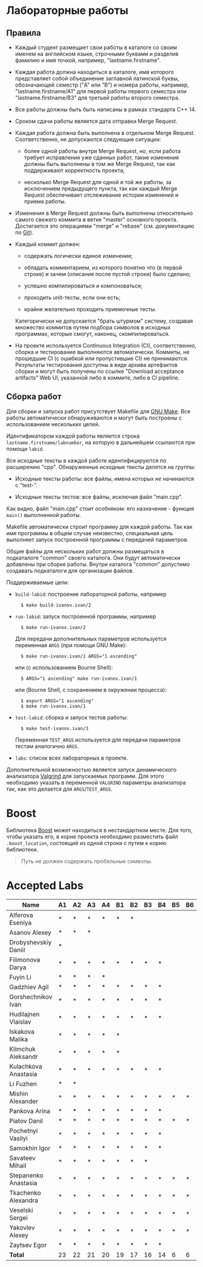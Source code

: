 Лабораторные работы
===================

Правила
-------

* Каждый студент размещает свои работы в каталоге со своим именем на
  английском языке, строчными буквами и разделив фамилию и имя
  точкой, например, "lastname.firstname".

* Каждая работа должна находиться в каталоге, имя которого
  представляет собой объединение заглавной латинской буквы,
  обозначающей семестр ("A" или "B") и номера работы, например,
  "lastname.firstname/A1" для первой работы первого семестра или
  "lastname.firstname/B3" для третьей работы второго семестра.

* Все работы должны быть быть написаны в рамках стандарта C++ 14.

* Сроком сдачи работы является дата отправки Merge Request.

* Каждая работа должна быть выполнена в отдельном Merge
  Request. Соответственно, не допускаются следующие ситуации:

    - более одной работы внутри Merge Request, но, если работа
      требует исправления уже сданных работ, такие изменения *должны*
      быть выполнены в том же Merge Request, так как поддерживают
      корректность проекта;

    - несколько Merge Request для одной и той же работы, за
      исключением предыдущего пункта, так как каждый Merge Request
      обеспечивает отслеживание истории изменений и приема работы.

* Изменения в Merge Request должны быть выполнены относительно самого
  свежего коммита в ветке "master" основного проекта. Достигается это
  операциями "merge" и "rebase" (см. документацию по
  [Git](https://git-scm.com/book)).

* Каждый коммит должен:

    - содержать логически единое изменение;

    - обладать комментарием, из которого понятно что (в первой строке)
      и зачем (описание после пустой строки) было сделано;

    - успешно компилироваться и компоноваться;

    - проходить unit-тесты, если они есть;

    - крайне желательно проходить приемочные тесты.

    Категорически не допускается "брать штурмом" систему, создавая
    множество коммитов путем подбора символов в исходных программах,
    которые смогут, наконец, скомпилироваться.

* На проекте используется Continuous Integration (CI), соответственно,
  сборка и тестирование выполняются автоматически. Коммиты, не
  прошедшие CI (с ошибкой или пропустившие CI) не
  принимаются. Результаты тестирования доступны в виде архива
  артефактов сборки и могут быть получены по ссылке "Download
  acceptance artifacts" Web UI, указанной либо в коммите, либо в CI
  pipeline.

Сборка работ
------------

Для сборки и запуска работ присутствует Makefile для
[GNU Make](https://www.gnu.org/software/make/). Все работы
автоматически обнаруживаются и могут быть построены с использованием
нескольких целей.

Идентификатором каждой работы является строка
`lastname.firstname/labnumber`, на которую в дальнейшем ссылаются при
помощи `labid`.

Все исходные тексты в каждой работе идентифицируются по расширению
"cpp". Обнаруженные исходные тексты делятся на группы:

* Исходные тексты работы: все файлы, имена которых _не_ начинаются с
  "test-".

* Исходные тексты тестов: все файлы, исключая файл "main.cpp".

Как видно, файл "main.cpp" стоит особняком: его назначение - функция
`main()` выполненной работы.

Makefile автоматически строит программу для каждой работы. Так как имя
программы в общем случае неизвестно, специальная цель выполняет запуск
построенной программы с передачей параметров.

Общие файлы для нескольких работ должны размещаться в подкаталоге
"common" своего каталога. Они будут автоматически добавлены при сборке
работы. Внутри каталога "common" допустимо создавать подкаталоги для
организации файлов.

Поддерживаемые цели:

* `build-labid`: построение лабораторной работы, например

        $ make build-ivanov.ivan/2

* `run-labid`: запуск построенной программы, например

        $ make run-ivanov.ivan/2

    Для передачи дополнительных параметров используется переменная
    `ARGS` (при помощи GNU Make):

        $ make run-ivanov.ivan/1 ARGS="1 ascending"

    или (c использованием Bourne Shell):

        $ ARGS="1 ascending" make run-ivanov.ivan/1

    или (Bourne Shell, с сохранением в окружении процесса):

        $ export ARGS="1 ascending"
        $ make run-ivanov.ivan/1

* `test-labid`: сборка и запуск тестов работы:

        $ make test-ivanov.ivan/3

    Переменная `TEST_ARGS` используется для передачи параметров тестам
    аналогично `ARGS`.

* `labs`: список всех лабораторных в проекте.

Дополнительной возможностью является запуск динамического анализатора
[Valgrind](http://valgrind.org) для запускаемых программ. Для этого
необходимо указать в переменной `VALGRIND` параметры анализатора так,
как это делается для `ARGS`/`TEST_ARGS`.

Boost
=====

Библиотека [Boost](http://boost.org) может находиться в нестандартном
месте. Для того, чтобы указать его, в корне проекта необходимо
разместить файл `.boost_location`, состоящий из одной строки с путем к
корню библиотеки.

> Путь не должен содержать пробельные символы.

Accepted Labs
=============

| Name                 | A1 | A2 | A3 | A4 | B1 | B2 | B3 | B4 | B5 | B6 | B7 | B8 |
|----------------------|----|----|----|----|----|----|----|----|----|----|----|----|
| Alferova Eseniya     | *  | *  | *  | *  | *  | *  |    |    |    |    |    |    |
| Asanov Alexey        | *  | *  | *  |    |    |    |    |    |    |    |    |    |
| Drobyshevskiy Daniil | *  |    |    |    |    |    |    |    |    |    |    |    |
| Filimonova Darya     | *  | *  | *  | *  | *  | *  | *  | *  |    |    |    |    |
| Fuyin Li             | *  | *  | *  | *  |    |    |    |    |    |    |    |    |
| Gadzhiev Agil        | *  | *  | *  | *  | *  | *  | *  | *  |    |    |    |    |
| Gorshechnikov Ivan   | *  | *  | *  | *  | *  | *  | *  | *  |    |    |    |    |
| Hudilajnen Vlaislav  | *  | *  | *  | *  | *  | *  | *  | *  |    |    |    |    |
| Iskakova Malika      | *  | *  | *  | *  | *  |    |    |    |    |    |    |    |
| Klimchuk Aleksandr   | *  | *  | *  | *  | *  |    |    |    |    |    |    |    |
| Kulachkova Anastasia | *  | *  | *  | *  | *  | *  | *  | *  |    |    |    |    |
| Li Fuzhen            | *  | *  |    |    |    |    |    |    |    |    |    |    |
| Mishin Alexander     | *  | *  | *  | *  | *  | *  | *  | *  | *  | *  |    |    |
| Pankova Arina        | *  | *  | *  | *  | *  | *  | *  | *  |    |    |    |    |
| Piatov Danil         | *  | *  | *  | *  | *  | *  | *  | *  | *  | *  |    |    |
| Pochetnyi Vasilyi    | *  | *  | *  | *  | *  | *  | *  | *  |    |    |    |    |
| Samokhin Igor        | *  | *  | *  | *  | *  | *  | *  | *  |    |    |    |    |
| Savateev Mihail      | *  | *  | *  | *  | *  | *  | *  |    |    |    |    |    |
| Stepanenko Anastasia | *  | *  | *  | *  | *  | *  | *  | *  | *  | *  |    |    |
| Tkachenko Alexandra  | *  | *  | *  | *  | *  | *  | *  | *  | *  | *  |    |    |
| Veselski Sergei      | *  | *  | *  | *  | *  | *  | *  | *  | *  | *  |    |    |
| Yakovlev Alexey      | *  | *  | *  | *  | *  | *  | *  | *  | *  | *  |    |    |
| Zaytsev Egor         | *  | *  | *  | *  | *  | *  | *  | *  |    |    |    |    |
| __Total__            |  23|  22|  21|  20|  19|  17|  16|  14|   6|   6|   0|   0|
